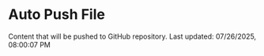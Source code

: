# Auto Push File

Content that will be pushed to GitHub repository.
Last updated: 07/26/2025, 08:00:07 PM